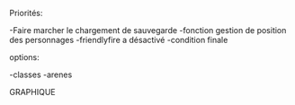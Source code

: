 Priorités:

-Faire marcher le chargement de sauvegarde
-fonction gestion de position des personnages
-friendlyfire a désactivé
-condition finale

options:

-classes
-arenes










GRAPHIQUE
